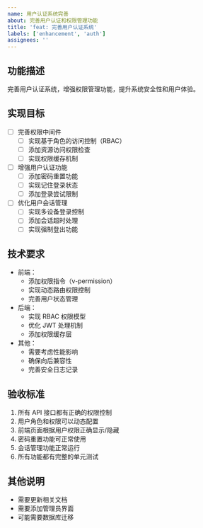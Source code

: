 ```yaml
---
name: 用户认证系统完善
about: 完善用户认证和权限管理功能
title: 'feat: 完善用户认证系统'
labels: ['enhancement', 'auth']
assignees: ''
---
```


## 功能描述
完善用户认证系统，增强权限管理功能，提升系统安全性和用户体验。

## 实现目标
- [ ] 完善权限中间件
  - [ ] 实现基于角色的访问控制（RBAC）
  - [ ] 添加资源访问权限检查
  - [ ] 实现权限缓存机制
- [ ] 增强用户认证功能
  - [ ] 添加密码重置功能
  - [ ] 实现记住登录状态
  - [ ] 添加登录尝试限制
- [ ] 优化用户会话管理
  - [ ] 实现多设备登录控制
  - [ ] 添加会话超时处理
  - [ ] 实现强制登出功能

## 技术要求
- 前端：
  - 添加权限指令（v-permission）
  - 实现动态路由权限控制
  - 完善用户状态管理
- 后端：
  - 实现 RBAC 权限模型
  - 优化 JWT 处理机制
  - 添加权限缓存层
- 其他：
  - 需要考虑性能影响
  - 确保向后兼容性
  - 完善安全日志记录

## 验收标准
1. 所有 API 接口都有正确的权限控制
2. 用户角色和权限可以动态配置
3. 前端页面根据用户权限正确显示/隐藏
4. 密码重置功能可正常使用
5. 会话管理功能正常运行
6. 所有功能都有完整的单元测试

## 其他说明
- 需要更新相关文档
- 需要添加管理员界面
- 可能需要数据库迁移 